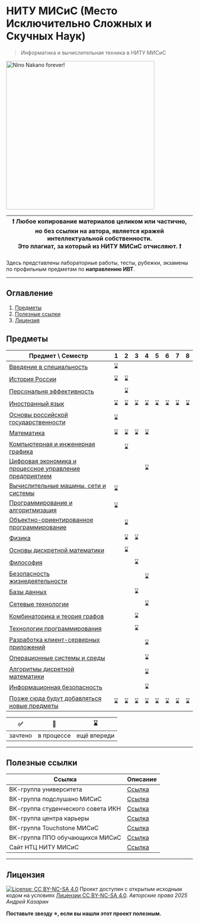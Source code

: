 # НИТУ МИСиС (Место Исключительно Сложных и Скучных Наук)

> Информатика и вычислительная техника в НИТУ МИСиС<br>

<img alt="Nino Nakano forever!" src="https://media1.tenor.com/m/EXKauHQYpJcAAAAC/nino-nakano-nakano-nino.gif" height="400">

| :exclamation: <b>Любое копирование материалов целиком или частично,<br>но без ссылки на автора, является кражей интеллектуальной собственности.<br>Это плагиат, за который из НИТУ МИСиС отчисляют.</b> :exclamation: |
| --------------------------------------------------------------------------------------------------------------------------------------------------------------------------------------------------------------------- |

Здесь представлены лабораторные работы, тесты, рубежки, экзамены по профильным предметам по **направлению ИВТ**.

---

## Оглавление

1. [Предметы](#disciplines)
2. [Полезные ссылки](#links)
3. [Лицензия](#license)

## Предметы <a name="disciplines"></a>

| Предмет \ Семестр                                                    | 1           | 2           | 3           | 4           | 5           | 6           | 7           | 8           |
| -------------------------------------------------------------------- | ----------- | ----------- | ----------- | ----------- | ----------- | ----------- | ----------- | ----------- |
| [Введение в специальность](README.md)                                | :hourglass: |             |             |             |             |             |             |             |
| [История России](README.md)                                          | :hourglass: | :hourglass: |             |             |             |             |             |             |
| [Персональня эффективность](README.md)                               |             | :hourglass: |             |             |             |             |             |             |
| [Иностранный язык](README.md)                                        | :hourglass: | :hourglass: | :hourglass: | :hourglass: | :hourglass: | :hourglass: | :hourglass: | :hourglass: |
| [Основы российской государственности](README.md)                     | :hourglass: |             |             |             |             |             |             |             |
| [Математика](README.md)                                              | :hourglass: | :hourglass: | :hourglass: | :hourglass: |             |             |             |             |
| [Компьютерная и инженерная графика](README.md)                       |             | :hourglass: |             |             |             |             |             |             |
| [Цифровая экономика и процессное управление предприятием](README.md) |             |             |             | :hourglass: |             |             |             |             |
| [Вычислительные машины, сети и системы](README.md)                   | :hourglass: |             |             |             |             |             |             |             |
| [Программирование и алгоритмизация](README.md)                       | :hourglass: |             |             |             |             |             |             |             |
| [Объектно-ориентированное программирование](README.md)               |             | :hourglass: |             |             |             |             |             |             |
| [Физика](README.md)                                                  |             | :hourglass: | :hourglass: |             |             |             |             |             |
| [Основы дискретной математики](README.md)                            |             | :hourglass: |             |             |             |             |             |             |
| [Философия](README.md)                                               |             |             | :hourglass: |             |             |             |             |             |
| [Безопасность жизнедеятельности](README.md)                          |             |             |             | :hourglass: |             |             |             |             |
| [Базы данных](README.md)                                             |             |             | :hourglass: |             |             |             |             |             |
| [Сетевые технологии](README.md)                                      |             |             |             | :hourglass: |             |             |             |             |
| [Комбинаторика и теория графов](README.md)                           |             |             | :hourglass: |             |             |             |             |             |
| [Технологии программирования](README.md)                             |             |             | :hourglass: |             |             |             |             |             |
| [Разработка клиент-серверных приложений](README.md)                  |             |             |             | :hourglass: |             |             |             |             |
| [Операционные системы и среды](README.md)                            |             |             |             | :hourglass: |             |             |             |             |
| [Алгоритмы дисретной математики](README.md)                          |             |             |             | :hourglass: |             |             |             |             |
| [Информационная безопасность](README.md)                             |             |             |             | :hourglass: |             |             |             |             |
| [Позже сюда будут добавляться новые предметы](README.md)             | :hourglass: | :hourglass: | :hourglass: | :hourglass: | :hourglass: | :hourglass: | :hourglass: | :hourglass: |

| :white_check_mark: | :construction: | :hourglass: |
| ------------------ | -------------- | ----------- |
| зачтено            | в процессе     | ещё впереди |

---

## Полезные ссылки <a name="links"></a>

| Ссылка                             | Описание                                  |
| ---------------------------------- | ----------------------------------------- |
| ВК-группа университета             | [Ссылка](https://vk.com/nust_misis)       |
| ВК-группа подслушано МИСиС         | [Ссылка](https://vk.com/over_hear_misis)  |
| ВК-группа студенческого совета ИКН | [Ссылка](https://vk.com/studsovet_ikn)    |
| ВК-группа центра карьеры           | [Ссылка](https://vk.com/ck_misis)         |
| ВК-группа Touchstone МИСиС         | [Ссылка](https://vk.com/touchstonevmisis) |
| ВК-группа ППО обучающихся МИСиС    | [Ссылка](https://vk.com/profkom_misis)   |
| Сайт НТЦ НИТУ МИСиС                | [Ссылка](https://lib.misis.ru/)           |

---

## Лицензия <a name="license"></a>

[![License: CC BY-NC-SA 4.0](https://licensebuttons.net/l/by-nc-sa/4.0/80x15.png)](https://creativecommons.org/licenses/by-nc-sa/4.0/)
Проект доступен с открытым исходным кодом на условиях [Лицензии CC BY-NC-SA 4.0](./LICENSE).
_Авторские права 2025 Андрей Казарин_

**Поставьте звезду :star:, если вы нашли этот проект полезным.**
